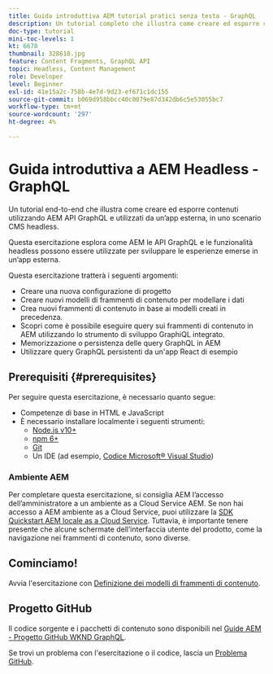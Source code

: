 ```yaml
---
title: Guida introduttiva AEM tutorial pratici senza testa - GraphQL
description: Un tutorial completo che illustra come creare ed esporre contenuti utilizzando AEM API GraphQL.
doc-type: tutorial
mini-toc-levels: 1
kt: 6678
thumbnail: 328618.jpg
feature: Content Fragments, GraphQL API
topic: Headless, Content Management
role: Developer
level: Beginner
exl-id: 41e15a2c-758b-4e7d-9d23-ef671c1dc155
source-git-commit: b069d958bbcc40c0079e87d342db6c5e53055bc7
workflow-type: tm+mt
source-wordcount: '297'
ht-degree: 4%

---
```


# Guida introduttiva a AEM Headless - GraphQL

Un tutorial end-to-end che illustra come creare ed esporre contenuti utilizzando AEM API GraphQL e utilizzati da un’app esterna, in uno scenario CMS headless.

Questa esercitazione esplora come AEM le API GraphQL e le funzionalità headless possono essere utilizzate per sviluppare le esperienze emerse in un’app esterna.

Questa esercitazione tratterà i seguenti argomenti:

* Creare una nuova configurazione di progetto
* Creare nuovi modelli di frammenti di contenuto per modellare i dati
* Crea nuovi frammenti di contenuto in base ai modelli creati in precedenza.
* Scopri come è possibile eseguire query sui frammenti di contenuto in AEM utilizzando lo strumento di sviluppo GraphiQL integrato.
* Memorizzazione o persistenza delle query GraphQL in AEM
* Utilizzare query GraphQL persistenti da un&#39;app React di esempio


## Prerequisiti {#prerequisites}

Per seguire questa esercitazione, è necessario quanto segue:

* Competenze di base in HTML e JavaScript
* È necessario installare localmente i seguenti strumenti:
   * [Node.js v10+](https://nodejs.org/it/)
   * [npm 6+](https://www.npmjs.com/)
   * [Git](https://git-scm.com/)
   * Un IDE (ad esempio, [Codice Microsoft® Visual Studio](https://code.visualstudio.com/))

### Ambiente AEM

Per completare questa esercitazione, si consiglia AEM l’accesso dell’amministratore a un ambiente as a Cloud Service AEM.  Se non hai accesso a AEM ambiente as a Cloud Service, puoi utilizzare la [SDK Quickstart AEM locale as a Cloud Service](/help/cloud-service/local-development-environment/aem-runtime.md). Tuttavia, è importante tenere presente che alcune schermate dell’interfaccia utente del prodotto, come la navigazione nei frammenti di contenuto, sono diverse.

## Cominciamo!

Avvia l&#39;esercitazione con [Definizione dei modelli di frammenti di contenuto](content-fragment-models.md).

## Progetto GitHub

Il codice sorgente e i pacchetti di contenuto sono disponibili nel [Guide AEM - Progetto GitHub WKND GraphQL](https://github.com/adobe/aem-guides-wknd-graphql).

Se trovi un problema con l&#39;esercitazione o il codice, lascia un [Problema GitHub](https://github.com/adobe/aem-guides-wknd-graphql/issues).
